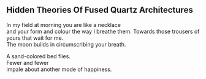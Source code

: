 Hidden Theories Of Fused Quartz Architectures
---------------------------------------------
In my field at morning you are like a necklace  
and your form and colour the way I breathe them. Towards those trousers of yours that wait for me.  
The moon builds in circumscribing your breath.  
  
A sand-colored bed flies.  
Fewer and fewer  
impale about another mode of happiness.  
